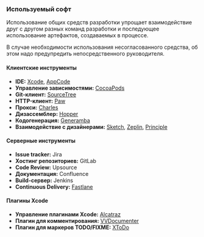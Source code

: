 ### Используемый софт

Использование общих средств разработки упрощает взаимодействие друг с другом разных команд разработки и последующее использование артефактов, создаваемых в процессе.

В случае необходимости использования несогласованного средства, об этом надо предупредить непосредственного руководителя.

#### Клиентские инструменты

- **IDE:** [Xcode](https://developer.apple.com/xcode/download/), [AppCode](https://www.jetbrains.com/objc/)
- **Управление зависимостями:** [CocoaPods](https://cocoapods.org/)
- **Git-клиент:** [SourceTree](https://www.sourcetreeapp.com/)
- **HTTP-клиент:** [Paw](https://luckymarmot.com/paw)
- **Прокси:** [Charles](https://www.charlesproxy.com/)
- **Дизассемблер:** [Hopper](http://www.hopperapp.com/)
- **Кодогенерация:** [Generamba](https://github.com/rambler-ios/Generamba)
- **Взаимодействие с дизайнерами:** [Sketch](http://www.sketchapp.com/), [Zeplin](https://zeplin.io/), [Principle](http://principleformac.com/)

#### Серверные инструменты

- **Issue tracker:** Jira
- **Хостинг репозиториев:** GitLab
- **Code Review:** Upsource
- **Документация:** Confluence
- **Build-сервер:** Jenkins
- **Continuous Delivery:** [Fastlane](https://github.com/fastlane/fastlane)

#### Плагины Xcode

- **Управление плагинами Xcode:** [Alcatraz](http://alcatraz.io/)
- **Плагин для комментирования:** [VVDocumenter](https://github.com/onevcat/VVDocumenter-Xcode)
- **Плагин для маркеров TODO/FIXME:** [XToDo](https://github.com/trawor/XToDo)